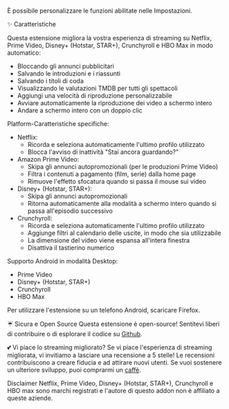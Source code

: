 È possibile personalizzare le funzioni abilitate nelle Impostazioni.

✨ Caratteristiche

Questa estensione migliora la vostra esperienza di streaming su Netflix, Prime Video, Disney+ (Hotstar, STAR+), Crunchyroll e HBO Max in modo automatico:
<ul>
<li>Bloccando gli annunci pubblicitari</li>
<li>Salvando le introduzioni e i riassunti</li>
<li>Salvando i titoli di coda</li>
<li>Visualizzando le valutazioni TMDB per tutti gli spettacoli</li>
<li>Aggiungi una velocità di riproduzione personalizzabile </li>
<li>Avviare automaticamente la riproduzione dei video a schermo intero</li>
<li>Andare a schermo intero con un doppio clic</li>
</ul>

Platform-Caratteristiche specifiche:
<ul>
<li>Netflix:
  <ul>
    <li>Ricorda e seleziona automaticamente l'ultimo profilo utilizzato</li>
    <li>Blocca l'avviso di inattività "Stai ancora guardando?"</li>
  </ul>
</li>

<li>Amazon Prime Video:
  <ul>
    <li>Skipa gli annunci autopromozionali (per le produzioni Prime Video)</li>
    <li>Filtra i contenuti a pagamento (film, serie) dalla home page</li>
    <li>Rimuove l'effetto sfocatura quando si passa il mouse sui video</li>
  </ul>
</li>

<li>Disney+ (Hotstar, STAR+):
  <ul>
    <li>Skipa gli annunci autopromozionali</li>
    <li>Ritorna automaticamente alla modalità a schermo intero quando si passa all'episodio successivo</li>
  </ul>
</li>

<li>Crunchyroll:
  <ul>
    <li>Ricorda e seleziona automaticamente l'ultimo profilo utilizzato</li>
    <li>Aggiunge filtri al calendario delle uscite, in modo che sia utilizzabile</li>
    <li>La dimensione del video viene espansa all'intera finestra</li>
    <li>Disattiva il tastierino numerico</li>
  </ul>
</li>
</ul>

Supporto Android in modalità Desktop:
<ul>
<li>Prime Video</li>
<li>Disney+ (Hotstar, STAR+)</li>
<li>Crunchyroll</li>
<li>HBO Max</li>
</ul>
Per utilizzare l'estensione su un telefono Android, scaricare Firefox.

☔ Sicura e Open Source
Questa estensione è open-source! Sentitevi liberi di contribuire o di esplorare il codice su <a href='https://github.com/Dreamlinerm/Netflix-Prime-Auto-Skip' target='_blank'>Github</a>.

💕 Vi piace lo streaming migliorato? 
Se vi piace l'esperienza di streaming migliorata, vi invitiamo a lasciare una recensione a 5 stelle! Le recensioni contribuiscono a creare fiducia e ad attirare nuovi utenti.
Se vuoi sostenere un ulteriore sviluppo, puoi comprarmi un <a href='https://github.com/sponsors/Dreamlinerm' target='_blank'>caffè</a>.

Disclaimer
Netflix, Prime Video, Disney+ (Hotstar, STAR+), Crunchyroll e HBO max sono marchi registrati e l'autore di questo addon non è affiliato a queste aziende.